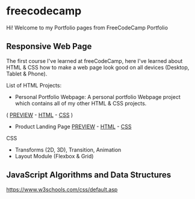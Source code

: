 # freecodecamp
Hi! Welcome to my Portfolio pages from FreeCodeCamp Portfolio

## Responsive Web Page
The first course I've learned at freeCodeCamp, here I've learned about HTML & CSS how to make a web page look good on all devices (Desktop, Tablet & Phone).

List of HTML Projects:
- Personal Portfolio Webpage: A personal portfolio Webpage project which contains all of my other HTML & CSS projects.

( [PREVIEW]() - [HTML](https://github.com/nicholasreinaldo/freecodecamp/blob/main/responsive-web-design/personal-portfolio.html) - [CSS](https://github.com/nicholasreinaldo/freecodecamp/blob/main/responsive-web-design/personal-portfolio-styles.css) )

- Product Landing Page [PREVIEW](https://codepen.io/nicholasreinaldo/full/MWqOoRr) - [HTML](https://github.com/nicholasreinaldo/freecodecamp/blob/main/responsive-web-design/product-landing-page.html) - [CSS](https://github.com/nicholasreinaldo/freecodecamp/blob/main/responsive-web-design/product-landing-page-styles.css)


CSS 
- Transforms (2D, 3D), Transition, Animation 
- Layout Module (Flexbox & Grid)

## JavaScript Algorithms and Data Structures 

https://www.w3schools.com/css/default.asp
